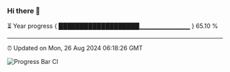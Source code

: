 ### Hi there 👋

⏳ Year progress { ███████████████████▁▁▁▁▁▁▁▁▁▁▁ } 65.10 %

---

⏰ Updated on Mon, 26 Aug 2024 06:18:26 GMT

![Progress Bar CI](https://github.com/liununu/liununu/workflows/Progress%20Bar%20CI/badge.svg)
